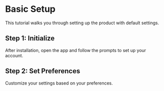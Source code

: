 # Basic Setup

This tutorial walks you through setting up the product with default settings.

## Step 1: Initialize
After installation, open the app and follow the prompts to set up your account.

## Step 2: Set Preferences
Customize your settings based on your preferences.
